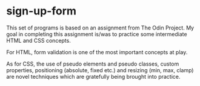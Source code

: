 # sign-up-form

This set of programs is based on an assignment from The Odin Project.  My goal in completing this assignment is/was to practice 
some intermediate HTML and CSS concepts.  

For HTML, form validation is one of the most important concepts at play.

As for CSS, the use of pseudo elements and pseudo classes, custom properties, positioning (absolute, fixed etc.)
and resizing (min, max, clamp) are novel techniques which are gratefully being brought into practice.
